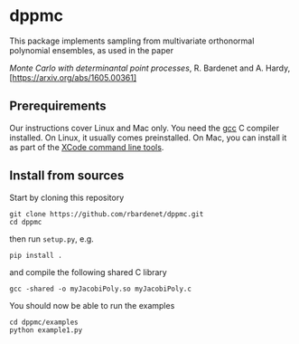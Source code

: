 # dppmc

This package implements sampling from multivariate orthonormal polynomial ensembles, as used in the paper

*Monte Carlo with determinantal point processes*, R. Bardenet and A. Hardy, [https://arxiv.org/abs/1605.00361]

## Prerequirements
Our instructions cover Linux and Mac only. You need the [gcc](https://gcc.gnu.org/) C compiler installed. On Linux, it usually comes preinstalled. On Mac, you can install it as part of the [XCode command line tools](https://developer.apple.com/xcode/). 

## Install from sources
Start by cloning this repository
```
git clone https://github.com/rbardenet/dppmc.git
cd dppmc
```
then run `setup.py`, e.g.
```
pip install .
```
and compile the following shared C library
```
gcc -shared -o myJacobiPoly.so myJacobiPoly.c
```
You should now be able to run the examples
```
cd dppmc/examples
python example1.py
```
